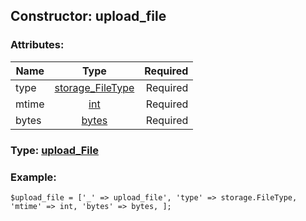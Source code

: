## Constructor: upload\_file  

### Attributes:

| Name     |    Type       | Required |
|----------|:-------------:|---------:|
|type|[storage\_FileType](../types/storage\_FileType.md) | Required|
|mtime|[int](../types/int.md) | Required|
|bytes|[bytes](../types/bytes.md) | Required|


### Type: [upload\_File](../types/upload\_File.md)

### Example:


```
$upload_file = ['_' => upload_file', 'type' => storage.FileType, 'mtime' => int, 'bytes' => bytes, ];
```